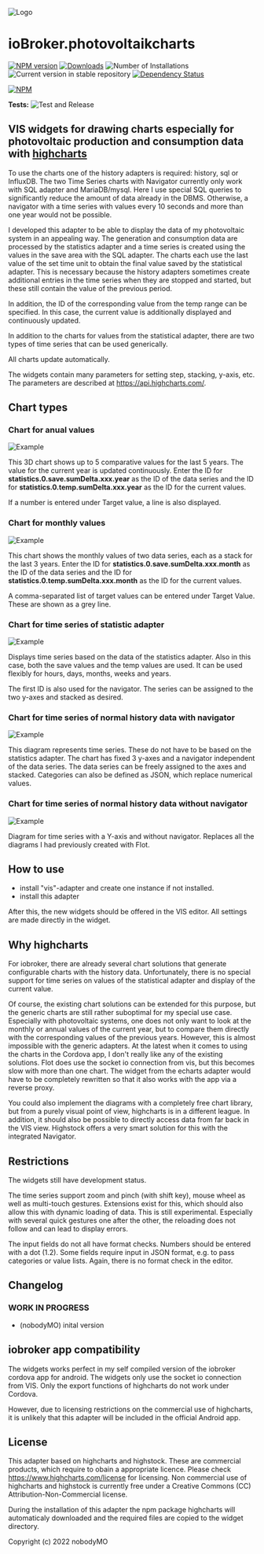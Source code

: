 ![Logo](admin/photovoltaikcharts.png)

# ioBroker.photovoltaikcharts
[![NPM version](https://img.shields.io/npm/v/iobroker.photovoltaikcharts.svg)](https://www.npmjs.com/package/iobroker.photovoltaikcharts)
[![Downloads](https://img.shields.io/npm/dm/iobroker.photovoltaikcharts.svg)](https://www.npmjs.com/package/iobroker.photovoltaikcharts)
![Number of Installations](https://iobroker.live/badges/photovoltaikcharts-installed.svg)
![Current version in stable repository](https://iobroker.live/badges/photovoltaikcharts-stable.svg)
[![Dependency Status](https://img.shields.io/david/nobodyMO/iobroker.photovoltaikcharts.svg)](https://david-dm.org/nobodyMO/iobroker.photovoltaikcharts)

[![NPM](https://nodei.co/npm/iobroker.photovoltaikcharts.png?downloads=true)](https://nodei.co/npm/iobroker.photovoltaikcharts/)

**Tests:** ![Test and Release](https://github.com/nobodyMO/ioBroker.photovoltaikcharts/workflows/Test%20and%20Release/badge.svg)

## VIS widgets for drawing charts especially for photovoltaic production and consumption data with [highcharts](http://www.highcharts.com/)

To use the charts one of the history adapters is required: history, sql or InfluxDB.
The two Time Series charts with Navigator currently only work with SQL adapter and MariaDB/mysql. Here I use special SQL queries to significantly reduce the amount of data already in the DBMS. Otherwise, a navigator with a time series with values every 10 seconds and more than one year would not be possible.

I developed this adapter to be able to display the data of my photovoltaic system in an appealing way. 
The generation and consumption data are processed by the statistics adapter and a time series is created using the values in the save area with the SQL adapter. 
The charts each use the last value of the set time unit to obtain the final value saved by the statistical adapter. This is necessary because the history adapters sometimes create additional entries in the time series when they are stopped and started, but these still contain the value of the previous period.

In addition, the ID of the corresponding value from the temp range can be specified. In this case, the current value is additionally displayed and continuously updated. 

In addition to the charts for values from the statistical adapter, there are two types of time series that can be used generically.

All charts update automatically.

The widgets contain many parameters for setting step, stacking, y-axis, etc. The parameters are described at https://api.highcharts.com/. 


## Chart types
### Chart for anual values
![Example](img/anualchart.png)

This 3D chart shows up to 5 comparative values for the last 5 years. The value for the current year is updated continuously. Enter the ID for **statistics.0.save.sumDelta.xxx.year** as the ID of the data series and the ID for **statistics.0.temp.sumDelta.xxx.year** as the ID for the current values.

If a number is entered under Target value, a line is also displayed.

### Chart for monthly values
![Example](img/monthchart.png)

This chart shows the monthly values of two data series, each as a stack for the last 3 years. Enter the ID for **statistics.0.save.sumDelta.xxx.month** as the ID of the data series and the ID for **statistics.0.temp.sumDelta.xxx.month** as the ID for the current values.

A comma-separated list of target values can be entered under Target Value. These are shown as a grey line.

### Chart for time series of statistic adapter
![Example](img/timeseries1.png)

Displays time series based on the data of the statistics adapter. Also in this case, both the save values and the temp values are used. It can be used flexibly for hours, days, months, weeks and years. 

The first ID is also used for the navigator. The series can be assigned to the two y-axes and stacked as desired.

### Chart for time series of normal history data with navigator
![Example](img/timeseries2.png)

This diagram represents time series. These do not have to be based on the statistics adapter. The chart has fixed 3 y-axes and a navigator independent of the data series. The data series can be freely assigned to the axes and stacked. Categories can also be defined as JSON, which replace numerical values.

### Chart for time series of normal history data without navigator
![Example](img/timeseries3.png)

Diagram for time series with a Y-axis and without navigator. Replaces all the diagrams I had previously created with Flot.

## How to use
- install "vis"-adapter and create one instance if not installed.
- install this adapter

After this, the new widgets should be offered in the VIS editor. All settings are made directly in the widget.

## Why highcharts
For iobroker, there are already several chart solutions that generate configurable charts with the history data. 
Unfortunately, there is no special support for time series on values of the statistical adapter and display of the current value. 

Of course, the existing chart solutions can be extended for this purpose, but the generic charts are still rather suboptimal for my special use case. Especially with photovoltaic systems, one does not only want to look at the monthly or annual values of the current year, but to compare them directly with the corresponding values of the previous years. However, this is almost impossible with the generic adapters. 
At the latest when it comes to using the charts in the Cordova app, I don't really like any of the existing solutions. Flot does use the socket io connection from vis, but this becomes slow with more than one chart. The widget from the echarts adapter would have to be completely rewritten so that it also works with the app via a reverse proxy.

You could also implement the diagrams with a completely free chart library, but from a purely visual point of view, highcharts is in a different league. In addition, it should also be possible to directly access data from far back in the VIS view. Highstock offers a very smart solution for this with the integrated Navigator.


## Restrictions
The widgets still have development status. 

The time series support zoom and pinch (with shift key), mouse wheel as well as multi-touch gestures. Extensions exist for this, which should also allow this with dynamic loading of data. This is still experimental. Especially with several quick gestures one after the other, the reloading does not follow and can lead to display errors.

The input fields do not all have format checks. Numbers should be entered with a dot (1.2). Some fields require input in JSON format, e.g. to pass categories or value lists. Again, there is no format check in the editor.

<!--
	Placeholder for the next version (at the beginning of the line):
	### __WORK IN PROGRESS__
-->
## Changelog
<!--
    Placeholder for the next version (at the beginning of the line):
    ### **WORK IN PROGRESS**
-->
### **WORK IN PROGRESS**
* (nobodyMO) inital version


## iobroker app compatibility 
The widgets works perfect in my self compiled version of the iobroker cordova app for android. The widgets only use the socket io connection from VIS.  Only the export functions of highcharts do not work under Cordova.

However, due to licensing restrictions on the commercial use of highcharts, it is unlikely that this adapter will be included in the official Android app. 

## License
This adapter based on highcharts and highstock. These are commercial products, which require to obain a appropriate licence. Please check https://www.highcharts.com/license for licensing.
Non commercial use of highcharts and highstock is currently free under a Creative Commons (CC) Attribution-Non-Commercial license.

During the installation of this adapter the npm package highcharts will automaticaly downloaded and the required files are copied to the widget directory.

Copyright (c) 2022 nobodyMO
